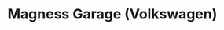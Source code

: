 ---
title: "Magness Garage (Volkswagen)"
url: /new-bethlehem/magness-garage-volkswagen/
shop: car repair
---